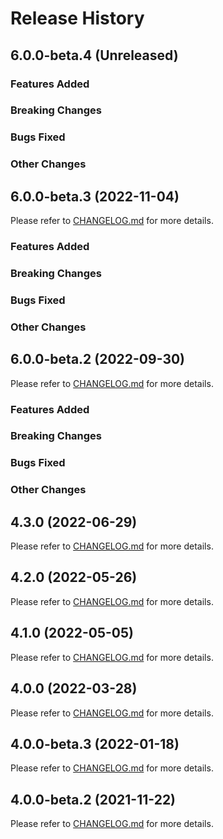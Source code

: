 # Release History

## 6.0.0-beta.4 (Unreleased)

### Features Added

### Breaking Changes

### Bugs Fixed

### Other Changes

## 6.0.0-beta.3 (2022-11-04)

Please refer to [CHANGELOG.md](https://github.com/Azure/azure-sdk-for-java/blob/63d3802ccb6e36062410f28ff90cae60de6ea3a4/sdk/spring/CHANGELOG.md#600-beta3-2022-11-04) for more details.

### Features Added

### Breaking Changes

### Bugs Fixed

### Other Changes

## 6.0.0-beta.2 (2022-09-30)

Please refer to [CHANGELOG.md](https://github.com/Azure/azure-sdk-for-java/blob/4f0af481662eebd1703a4082eea9a291b76c1608/sdk/spring/CHANGELOG.md#600-beta2-2022-09-30) for more details.

### Features Added

### Breaking Changes

### Bugs Fixed

### Other Changes

## 4.3.0 (2022-06-29)

Please refer to [CHANGELOG.md](https://github.com/Azure/azure-sdk-for-java/blob/5715c1bf3d88941760ed5aa3ebce216eee8fa50a/sdk/spring/CHANGELOG.md#430-2022-06-29) for more details.

## 4.2.0 (2022-05-26)

Please refer to [CHANGELOG.md](https://github.com/Azure/azure-sdk-for-java/blob/661f96907492dde46c4939bed587999d4d6979f2/sdk/spring/CHANGELOG.md#420-2022-05-26) for more details.

## 4.1.0 (2022-05-05)

Please refer to [CHANGELOG.md](https://github.com/Azure/azure-sdk-for-java/blob/05a1dcfea12e99293180931d53cbd0d0964fb297/sdk/spring/CHANGELOG.md#410-2022-05-05) for more details.

## 4.0.0 (2022-03-28)

Please refer to [CHANGELOG.md](https://github.com/Azure/azure-sdk-for-java/blob/b8e2cc8bf4b1d89b6d9156cd94d762009c74afbf/sdk/spring/CHANGELOG.md#400-2022-03-28) for more details.

## 4.0.0-beta.3 (2022-01-18)

Please refer to [CHANGELOG.md](https://github.com/Azure/azure-sdk-for-java/blob/53054b2bbfc21afe36f6f3cee1ff1da72ba0d38a/sdk/spring/CHANGELOG.md#400-beta3-2022-01-18) for more details.

## 4.0.0-beta.2 (2021-11-22)

Please refer to [CHANGELOG.md](https://github.com/Azure/azure-sdk-for-java/blob/430fdbfae956667b1576a8e6b609810b9441442c/sdk/spring/CHANGELOG.md) for more details.
